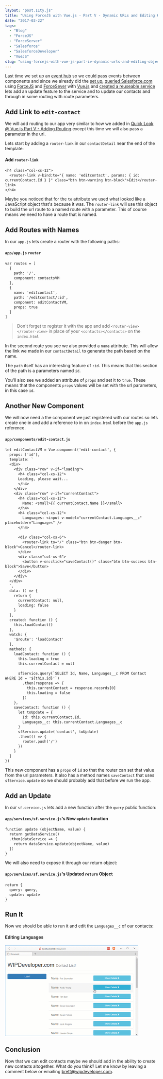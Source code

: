 ```yaml
---
layout: "post.11ty.js"
title: "Using ForceJS with Vue.js - Part V - Dynamic URLs and Editing Objects"
date: "2017-03-22"
tags: 
  - "Blog"
  - "ForceJS"
  - "ForceServer"
  - "Salesforce"
  - "SalesforceDeveloper"
  - "VueJS"
slug: "using-forcejs-with-vue-js-part-iv-dynamic-urls-and-editing-objects"
---
```


Last time we set up an [event hub](/2017/03/20/using-forcejs-with-vue-js-part-iv-event-hub/) so we could pass events between components and since we already did the [set up](/2017/03/14/using-forcejs-with-vue-js/), [queried Salesforce.com](/2017/03/15/using-forcejs-with-vue-js-part-ii-first-call/) using [ForceJS](https://github.com/ccoenraets/forcejs) and [ForceSever](https://github.com/ccoenraets/force-server) with [Vue.js](https://vuejs.org/) and [created a reuseable service](/2017/03/16/using-forcejs-with-vue-js-part-iii-create-a-service/) lets add an update feature to the service and to update our contacts and through in some routing with route parameters.

## Add Link to `edit-contact`

We will add routing to our app very similar to how we added in [Quick Look @ Vue.js Part V - Adding Routing](/2017/03/13/quick-look-vue-js-part-v-adding-routing/) except this time we will also pass a parameter in the url.

Lets start by adding a `router-link` in our `contactDetail` near the end of the template:

#### Add `router-link`

```
<h4 class="col-xs-12">
  <router-link v-bind:to="{ name: 'editcontact', params: { id: currentContact.Id } }" class="btn btn-warning btn-block">Edit</router-link>
</h4>
```

Maybe you noticed that for the `to` attribute we used what looked like a JavaScript object that's because it was. The `router-link` will use this object to build the url route to a named route with a parameter. This of course means we need to have a route that is named.

## Add Routes with Names

In our `app.js` lets create a router with the following paths:

#### `app/app.js` `router`

```
var routes = [
  {
    path: '/',
    component: contactsVM
  },
  {
    name: 'editcontact',
    path: '/editcontact/:id',
    component: editContactVM,
    props: true
  }
]
```

> Don't forget to register it with the app and add `<router-view></router-view>` in place of your `<contacts></contacts>` on the `index.html`

In the second route you see we also provided a `name` attribute. This will allow the link we made in our `contactDetail` to generate the path based on the name.

The `path` itself has an interesting feature of `:id`. This means that this section of the path is a parameters named `id`.

You'll also see we added an attribute of `props` and set it to `true`. These means that the components `props` values will be set with the url parameters, in this case `id`.

## Another New Component

We will now need a the component we just registered with our routes so lets create one in and add a reference to in on `index.html` before the `app.js` reference.

#### `app/components/edit-contact.js`

```
let editContactVM = Vue.component('edit-contact', {
  props: ['id'],
  template: `
  <div>
    <div class="row" v-if="loading">
      <h4 class="col-xs-12">
      Loading, please wait...
      </h4>
    </div>
    <div class="row" v-if="currentContact">
      <h4 class="col-xs-12">
        Name: <small>{{ currentContact.Name }}</small>
      </h4>
      <h4 class="col-xs-12">
        Languages: <input v-model="currentContact.Languages__c" placeholder="Languages" />
      </h4>
      
      <div class="col-xs-6">
        <router-link to="/" class="btn btn-danger btn-block">Cancel</router-link>
      </div>
      <div class="col-xs-6">
        <button v-on:click="saveContact()" class="btn btn-success btn-block">Save</button>
      </div>
    </div>
  </div>
  `,
  data: () => {
    return {
      currentContact: null,
      loading: false
    }
  },
  created: function () {
    this.loadContact()
  },
  watch: {
    '$route': 'loadContact'
  },
  methods: {
    loadContact: function () {
      this.loading = true
      this.currentContact = null

      sfService.query(`SELECT Id, Name, Languages__c FROM Contact WHERE Id = '${this.id}'`)
        .then(response => {
          this.currentContact = response.records[0]
          this.loading = false
        })
    },
    saveContact: function () {
      let toUpdate = {
        Id: this.currentContact.Id,
        Languages__c: this.currentContact.Languages__c
      }
      sfService.update('contact', toUpdate)
      .then(() => {
        router.push('/')
      })
    }
  }
})
```

This new component has a `props` of `id` so that the router can set that value from the url parameters. It also has a method names `saveContact` that uses `sfService.update` so we should probably add that before we run the app.

## Add an Update

In our `sf.service.js` lets add a new function after the `query` public function:

#### `app/services/sf.service.js`'s New `update` function

```
function update (objectName, value) { 
  return getDataService()
  .then(dataService => {
    return dataService.update(objectName, value) 
  })
}
```

We will also need to expose it through our return object:

#### `app/services/sf.service.js`'s Updated `return` Object

```
return { 
  query: query,
  update: update 
}
```

## Run It

Now we should be able to run it and edit the `Languages__c` of our contacts:

#### Editing Languages

![Editing Languages](images/forcejs-vue-041.gif)

## Conclusion

Now that we can edit contacts maybe we should add in the ability to create new contacts altogether. What do you think? Let me know by leaving a comment below or emailing [brett@wipdeveloper.com](mailto:brett@wipdeveloper.com).
